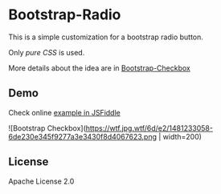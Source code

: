 # Bootstrap-Radio

This is a simple customization for a bootstrap radio button.

Only _pure CSS_ is used.

More details about the idea are in [Bootstrap-Checkbox](https://github.com/Artur-A/Bootstrap-Checkbox)

## Demo

Check online [example in JSFiddle](https://jsfiddle.net/zgz2zLhj/)

![Bootstrap Checkbox](https://wtf.jpg.wtf/6d/e2/1481233058-6de230e345f9277a3e3430f8d4067623.png | width=200)


## License
Apache License 2.0